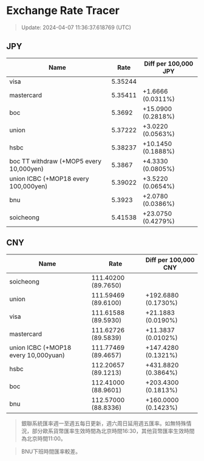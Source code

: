 # Exchange Rate Tracer

> Update: 2024-04-07 11:36:37.618769 (UTC)

## JPY

| Name                                    |    Rate | Diff per 100,000 JPY   |
|-----------------------------------------|---------|------------------------|
| visa                                    | 5.35244 |                        |
| mastercard                              | 5.35411 | +1.6666 (0.0311%)      |
| boc                                     | 5.3692  | +15.0900 (0.2818%)     |
| union                                   | 5.37222 | +3.0220 (0.0563%)      |
| hsbc                                    | 5.38237 | +10.1450 (0.1888%)     |
| boc TT withdraw (+MOP5 every 10,000yen) | 5.3867  | +4.3330 (0.0805%)      |
| union ICBC (+MOP18 every 100,000yen)    | 5.39022 | +3.5220 (0.0654%)      |
| bnu                                     | 5.3923  | +2.0780 (0.0386%)      |
| soicheong                               | 5.41538 | +23.0750 (0.4279%)     |

## CNY

| Name                                 | Rate                | Diff per 100,000 CNY   |
|--------------------------------------|---------------------|------------------------|
| soicheong                            | 111.40200	(89.7650) |                        |
| union                                | 111.59469	(89.6100) | +192.6880 (0.1730%)    |
| visa                                 | 111.61588	(89.5930) | +21.1883 (0.0190%)     |
| mastercard                           | 111.62726	(89.5839) | +11.3837 (0.0102%)     |
| union ICBC (+MOP18 every 10,000yuan) | 111.77469	(89.4657) | +147.4280 (0.1321%)    |
| hsbc                                 | 112.20657	(89.1213) | +431.8820 (0.3864%)    |
| boc                                  | 112.41000	(88.9601) | +203.4300 (0.1813%)    |
| bnu                                  | 112.57000	(88.8336) | +160.0000 (0.1423%)    |


> 銀聯系統匯率週一至週五每日更新，週六周日延用週五匯率。如無特殊情況，部分歐系貨幣匯率生效時間為北京時間16:30，其他貨幣匯率生效時間為北京時間11:00。

> BNU下班時間匯率較差。

